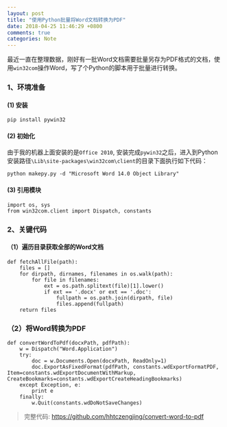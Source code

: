 ```yaml
---
layout: post
title: "使用Python批量将Word文档转换为PDF"
date: 2018-04-25 11:46:29 +0800
comments: true
categories: Note
---
```


最近一直在整理数据，刚好有一批Word文档需要批量另存为PDF格式的文档，使用`win32com`操作Word，写了个Python的脚本用于批量进行转换。

### 1、环境准备

#### (1) 安装

```
pip install pywin32
```

#### (2) 初始化

由于我的机器上面安装的是`Office 2010`, 安装完成`pywin32`之后，进入到Python安装路径`\Lib\site-packages\win32com\client`的目录下面执行如下代码：

```
python makepy.py -d "Microsoft Word 14.0 Object Library"
```

#### (3) 引用模块

```
import os, sys
from win32com.client import Dispatch, constants
```

### 2、关键代码

#### （1）遍历目录获取全部的Word文档

```
def fetchAllFile(path):
    files = []
    for dirpath, dirnames, filenames in os.walk(path):
        for file in filenames:
            ext = os.path.splitext(file)[1].lower()
            if ext == '.docx' or ext == '.doc':
                fullpath = os.path.join(dirpath, file)
                files.append(fullpath)
    return files
```

### （2）将Word转换为PDF

```
def convertWordToPdf(docxPath, pdfPath):
    w = Dispatch("Word.Application")
    try:
        doc = w.Documents.Open(docxPath, ReadOnly=1)
        doc.ExportAsFixedFormat(pdfPath, constants.wdExportFormatPDF, Item=constants.wdExportDocumentWithMarkup, CreateBookmarks=constants.wdExportCreateHeadingBookmarks)
    except Exception, e:
        print e
    finally:
        w.Quit(constants.wdDoNotSaveChanges)
```

> 完整代码: https://github.com/hhtczengjing/convert-word-to-pdf